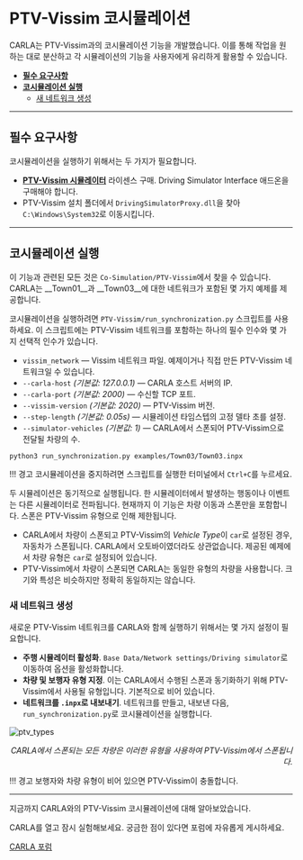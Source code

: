 # PTV-Vissim 코시뮬레이션

CARLA는 PTV-Vissim과의 코시뮬레이션 기능을 개발했습니다. 이를 통해 작업을 원하는 대로 분산하고 각 시뮬레이션의 기능을 사용자에게 유리하게 활용할 수 있습니다.

*   [__필수 요구사항__](#필수-요구사항)  
*   [__코시뮬레이션 실행__](#코시뮬레이션-실행)  
    *   [새 네트워크 생성](#새-네트워크-생성)  

---
## 필수 요구사항

코시뮬레이션을 실행하기 위해서는 두 가지가 필요합니다.

*   [__PTV-Vissim 시뮬레이터__](https://www.ptvgroup.com/en/solutions/products/ptv-vissim/) 라이센스 구매. Driving Simulator Interface 애드온을 구매해야 합니다.
*   PTV-Vissim 설치 폴더에서 `DrivingSimulatorProxy.dll`을 찾아 `C:\Windows\System32`로 이동시킵니다.

---
## 코시뮬레이션 실행

이 기능과 관련된 모든 것은 `Co-Simulation/PTV-Vissim`에서 찾을 수 있습니다. CARLA는 __Town01__과 __Town03__에 대한 네트워크가 포함된 몇 가지 예제를 제공합니다.

코시뮬레이션을 실행하려면 `PTV-Vissim/run_synchronization.py` 스크립트를 사용하세요. 이 스크립트에는 PTV-Vissim 네트워크를 포함하는 하나의 필수 인수와 몇 가지 선택적 인수가 있습니다.

*   `vissim_network` — Vissim 네트워크 파일. 예제이거나 직접 만든 PTV-Vissim 네트워크일 수 있습니다.
*   `--carla-host` *(기본값: 127.0.0.1)* — CARLA 호스트 서버의 IP.
*   `--carla-port` *(기본값: 2000)* — 수신할 TCP 포트.
*   `--vissim-version` *(기본값: 2020)* — PTV-Vissim 버전.
*   `--step-length` *(기본값: 0.05s)* — 시뮬레이션 타임스텝의 고정 델타 초를 설정.
*   `--simulator-vehicles` *(기본값: 1)* — CARLA에서 스폰되어 PTV-Vissim으로 전달될 차량의 수.

```sh
python3 run_synchronization.py examples/Town03/Town03.inpx
```
!!! 경고
    코시뮬레이션을 중지하려면 스크립트를 실행한 터미널에서 `Ctrl+C`를 누르세요.

두 시뮬레이션은 동기적으로 실행됩니다. 한 시뮬레이터에서 발생하는 행동이나 이벤트는 다른 시뮬레이터로 전파됩니다. 현재까지 이 기능은 차량 이동과 스폰만을 포함합니다. 스폰은 PTV-Vissim 유형으로 인해 제한됩니다.
*   CARLA에서 차량이 스폰되고 PTV-Vissim의 *Vehicle Type*이 `car`로 설정된 경우, 자동차가 스폰됩니다. CARLA에서 오토바이였더라도 상관없습니다. 제공된 예제에서 차량 유형은 `car`로 설정되어 있습니다.
*   PTV-Vissim에서 차량이 스폰되면 CARLA는 동일한 유형의 차량을 사용합니다. 크기와 특성은 비슷하지만 정확히 동일하지는 않습니다.

### 새 네트워크 생성 

새로운 PTV-Vissim 네트워크를 CARLA와 함께 실행하기 위해서는 몇 가지 설정이 필요합니다.

* __주행 시뮬레이터 활성화__. `Base Data/Network settings/Driving simulator`로 이동하여 옵션을 활성화합니다.
* __차량 및 보행자 유형 지정__. 이는 CARLA에서 수행된 스폰과 동기화하기 위해 PTV-Vissim에서 사용될 유형입니다. 기본적으로 비어 있습니다.
* __네트워크를 `.inpx`로 내보내기__. 네트워크를 만들고, 내보낸 다음, `run_synchronization.py`로 코시뮬레이션을 실행합니다.

![ptv_types](img/ptv_types.jpg)
<div style="text-align: right"><i>CARLA에서 스폰되는 모든 차량은 이러한 유형을 사용하여 PTV-Vissim에서 스폰됩니다.</i></div>

!!! 경고
    보행자와 차량 유형이 비어 있으면 PTV-Vissim이 충돌합니다.

---

지금까지 CARLA와의 PTV-Vissim 코시뮬레이션에 대해 알아보았습니다.

CARLA를 열고 잠시 실험해보세요. 궁금한 점이 있다면 포럼에 자유롭게 게시하세요.

<div class="build-buttons">
<p>
<a href="https://github.com/carla-simulator/carla/discussions/" target="_blank" class="btn btn-neutral" title="CARLA 포럼으로 이동">
CARLA 포럼</a>
</p>
</div>